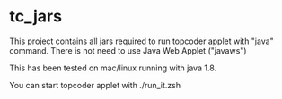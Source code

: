 # tc_jars

This project contains all jars required to run topcoder applet with "java" command. 
There is not need to use Java Web Applet ("javaws")

This has been tested on mac/linux running with java 1.8.

You can start topcoder applet with ./run_it.zsh
